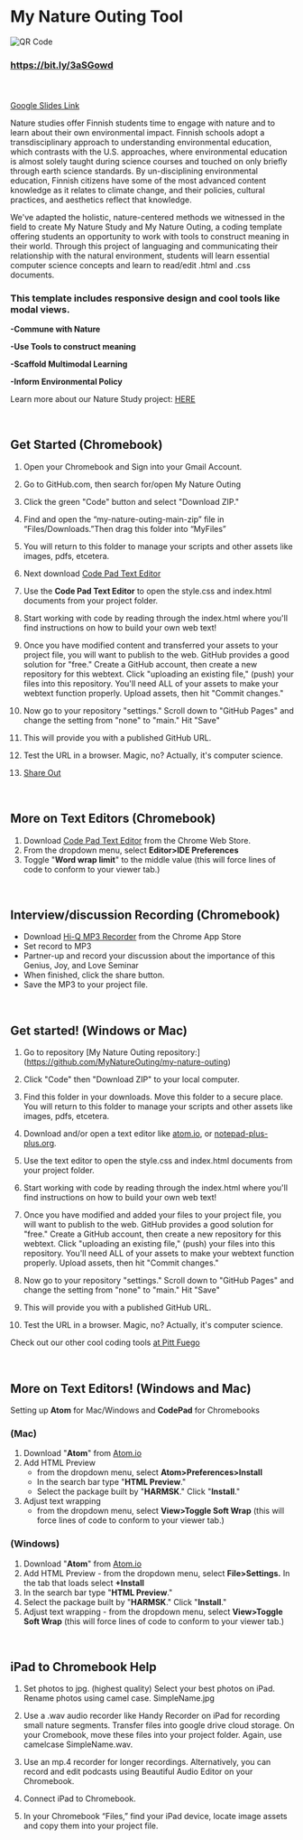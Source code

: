# My Nature Outing Tool

![QR Code](https://github.com/MyNatureOuting/My-Nature-Outing-Template/blob/main/qrcode.png)

### https://bit.ly/3aSGowd<p>&nbsp;</p>

[Google Slides Link](https://docs.google.com/presentation/d/17-xseBTZ6lGDoD4JkrUjGA5eqY411ym2Ccw9RIe0gt0/edit?usp=sharing)


Nature studies offer Finnish students time to engage with nature and to learn about their own environmental impact. Finnish schools adopt a transdisciplinary approach to understanding environmental education, which contrasts with the U.S. approaches, where environmental education is almost solely taught during science courses and touched on only briefly through earth science standards. By un-disciplining environmental education, Finnish citizens have some of the most advanced content knowledge as it relates to climate change, and their policies, cultural practices, and aesthetics reflect that knowledge.

We've adapted the holistic, nature-centered methods we witnessed in the field to create My Nature Study and My Nature Outing, a coding template offering students an opportunity to work with tools to construct meaning in their world. Through this project of languaging and communicating their relationship with the natural environment, students will learn essential computer science concepts and learn to read/edit .html and .css documents.
 
### This template includes responsive design and cool tools like modal views. 

**-Commune with Nature**

**-Use Tools to construct meaning**

**-Scaffold Multimodal Learning**

**-Inform Environmental Policy**


Learn more about our Nature Study project: [HERE](https://sjquigley.github.io/mutimodal-nature-studies/)
<p>&nbsp;</p>



## Get Started (Chromebook)

1.	Open your Chromebook and Sign into your Gmail Account.

2.	Go to GitHub.com, then search for/open My Nature Outing 

3.	Click the green "Code" button and select "Download ZIP."
 
4.	Find and open the “my-nature-outing-main-zip” file in “Files/Downloads.”Then drag this folder into “MyFiles”  

5.	You will return to this folder to manage your scripts and other assets like images, pdfs, etcetera.

6.	Next download [Code Pad Text Editor](https://chrome.google.com/webstore/detail/code-pad-text-editor/adaepfiocmagdimjecpifghcgfjlfmkh?hl=en-GB)

7.	Use the **Code Pad Text Editor** to open the style.css and index.html documents from your project folder.

8.	Start working with code by reading through the index.html where you'll find instructions on how to build your own web text!

9.	Once you have modified content and transferred your assets to your project file, you will want to publish to the web. GitHub provides a good solution for "free." Create a GitHub account, then create a new repository for this webtext. Click "uploading an existing file," (push) your files into this repository. You'll need ALL of your assets to make your webtext function properly. Upload assets, then hit "Commit changes."

10.	Now go to your repository "settings." Scroll down to "GitHub Pages" and change the setting from "none" to "main." Hit "Save"

11.	This will provide you with a published GitHub URL.

12.	Test the URL in a browser. Magic, no? Actually, it's computer science.

13. [Share Out](https://docs.google.com/forms/d/e/1FAIpQLSdRW9k4l2kyjfKcyVplOtmLul2jltW6PDf1zhpcz7IS5Xur7w/viewform?usp=sf_link)<p>&nbsp;</p>





## More on Text Editors (Chromebook)

1. Download [Code Pad Text Editor](https://chrome.google.com/webstore/detail/code-pad-text-editor/adaepfiocmagdimjecpifghcgfjlfmkh?hl=en-GB) from the Chrome Web Store. 
1. From the dropdown menu, select **Editor>IDE Preferences**
1. Toggle "**Word wrap limit**" to the middle value (this will force lines of code to conform to your viewer tab.)<p>&nbsp;</p>



## Interview/discussion Recording (Chromebook)

* Download [Hi-Q MP3 Recorder](https://play.google.com/store/apps/details?id=com.hiqrecorder.free&hl=en_US&gl=US) from the Chrome App Store
* Set record to MP3
* Partner-up and record your discussion about the importance of this Genius, Joy, and Love Seminar
* When finished, click the share button.
* Save the MP3 to your project file.<p>&nbsp;</p>



## Get started! (Windows or Mac)

1. Go to repository [My Nature Outing repository:] (https://github.com/MyNatureOuting/my-nature-outing)

2. Click "Code" then "Download ZIP" to your local computer. 

3. Find this folder in your downloads. Move this folder to a secure place. You will return to this folder to manage your scripts and other assets like images, pdfs, etcetera. 

4. Download and/or open a text editor like [atom.io](https://atom.io), or [notepad-plus-plus.org](https://notepad-plus-plus.org). 

5. Use the text editor to open the style.css and index.html documents from your project folder.  

6. Start working with code by reading through the index.html where you'll find instructions on how to build your own web text! 

7. Once you have modified and added your files to your project file, you will want to publish to the web. GitHub provides a good solution for "free." Create a GitHub account, then create a new repository for this webtext. Click  "uploading an existing file," (push) your files into this repository. You'll need ALL of your assets to make your webtext function properly. Upload assets, then hit "Commit changes." 

8. Now go to your repository "settings." Scroll down to "GitHub Pages" and change the setting from "none" to "main." Hit "Save"

9. This will provide you with a published GitHub URL.

10. Test the URL in a browser. Magic, no? Actually, it's computer science.  



Check out our other cool coding tools [at Pitt Fuego](https://pitt-fuego.github.io/Pitt-Fuego-Coding-Tools/)<p>&nbsp;</p>

## More on Text Editors! (Windows and Mac)

Setting up **Atom** for Mac/Windows and **CodePad** for Chromebooks 


### (Mac)


1. Download "**Atom**" from [Atom.io](http://Atom.io)
1. Add HTML Preview 
	- from the dropdown menu, select **Atom>Preferences>Install**
	- In the search bar type "**HTML Preview**." 
	- Select the package built by "**HARMSK**." Click "**Install**."
1. Adjust text wrapping 
	 -	from the dropdown menu, select **View>Toggle Soft Wrap** (this will force lines of code to conform to your viewer tab.)

### (Windows)

1. Download "**Atom**" from [Atom.io](http://Atom.io)
1. Add HTML Preview - from the dropdown menu, select **File>Settings.** In the tab that loads select **+Install** 
1. In the search bar type "**HTML Preview**." 
1. Select the package built by "**HARMSK**." Click "**Install**."
1. Adjust text wrapping - from the dropdown menu, select **View>Toggle Soft Wrap** (this will force lines of code to conform to your viewer tab.)<p>&nbsp;</p>


## iPad to Chromebook Help

1.	Set photos to jpg. (highest quality) Select your best photos on iPad. Rename photos using camel case.  SimpleName.jpg

2.	Use a .wav audio recorder like Handy Recorder on iPad for recording small nature segments. Transfer files into google drive cloud storage. On your Cromebook, move these files into your project folder. Again, use camelcase SimpleName.wav.

3. Use an mp.4 recorder for longer recordings. Alternatively, you can record and edit podcasts using Beautiful Audio Editor on your Chromebook. 

4.	Connect iPad to Chromebook.

5.	In your Chromebook “Files,” find your iPad device, locate image assets and copy them into your project file.

  
 